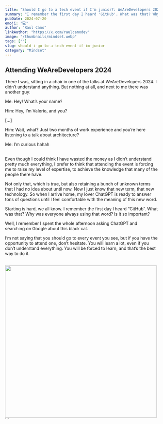 ```yaml
---
title: "Should I go to a tech event if I'm junior?: WeAreDevelopers 2024"
summary: "I remember the first day I heard 'GitHub'. What was that? Why was everyone always using that word? Is it so important?"
pubDate: 2024-07-20
emoji: "💻"
author: "Raul Cano"
linkAuthor: "https://x.com/raulcanodev"
image: "/thumbnails/mindset.webp"
tags: [""]
slug: should-i-go-to-a-tech-event-if-im-junior
category: "Mindset"
---
```


## Attending WeAreDevelopers 2024

There I was, sitting in a chair in one of the talks at WeAreDevelopers 2024. I didn’t understand anything. But nothing at all, and next to me there was another guy:

Me: Hey! What’s your name?

Him: Hey, I’m Valerio, and you?

[...]

Him: Wait, what? Just two months of work experience and you’re here listening to a talk about architecture?

Me: I’m curious hahah
<br><br>

Even though I could think I have wasted the money as I didn’t understand pretty much everything, I prefer to think that attending the event is forcing me to raise my level of expertise, to achieve the knowledge that many of the people there have.

Not only that, which is true, but also retaining a bunch of unknown terms that I had no idea about until now. Now I just know that new term, that new technology. So when I arrive home, my lover ChatGPT is ready to answer tons of questions until I feel comfortable with the meaning of this new word.

Starting is hard, we all know. I remember the first day I heard “GitHub”. What was that? Why was everyone always using that word? Is it so important?

Well, I remember I spent the whole afternoon asking ChatGPT and searching on Google about this black cat.

I’m not saying that you should go to every event you see, but if you have the opportunity to attend one, don’t hesitate. You will learn a lot, even if you don’t understand everything. You will be forced to learn, and that’s the best way to do it.

<br>
<img src="/images/blog/people/raul-wearedevelopers-2024.jpeg" style="margin: 0 auto; width: 500px" />
```